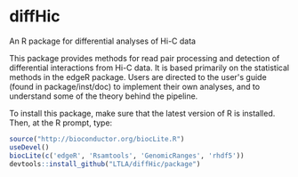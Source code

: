 diffHic
=======

An R package for differential analyses of Hi-C data

This package provides methods for read pair processing and detection of differential interactions from Hi-C data. It is based primarily on the statistical methods in the edgeR package. Users are directed to the user's guide (found in package/inst/doc) to implement their own analyses, and to understand some of the theory behind the pipeline.

To install this package, make sure that the latest version of R is installed. Then, at the R prompt, type:
```R
source("http://bioconductor.org/biocLite.R")
useDevel()
biocLite(c('edgeR', 'Rsamtools', 'GenomicRanges', 'rhdf5'))
devtools::install_github("LTLA/diffHic/package")
```
